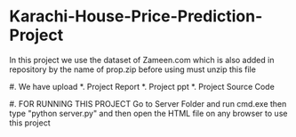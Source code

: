 # Karachi-House-Price-Prediction-Project

In this project we use the dataset of Zameen.com which is also added in repository by the name of prop.zip before using must unzip this file

#. We have upload 
*. Project Report
*. Project ppt
*. Project Source Code

#. FOR RUNNING THIS PROJECT 
Go to Server Folder and run cmd.exe then  type "python server.py"
and then open the HTML file on any browser to use this project 
